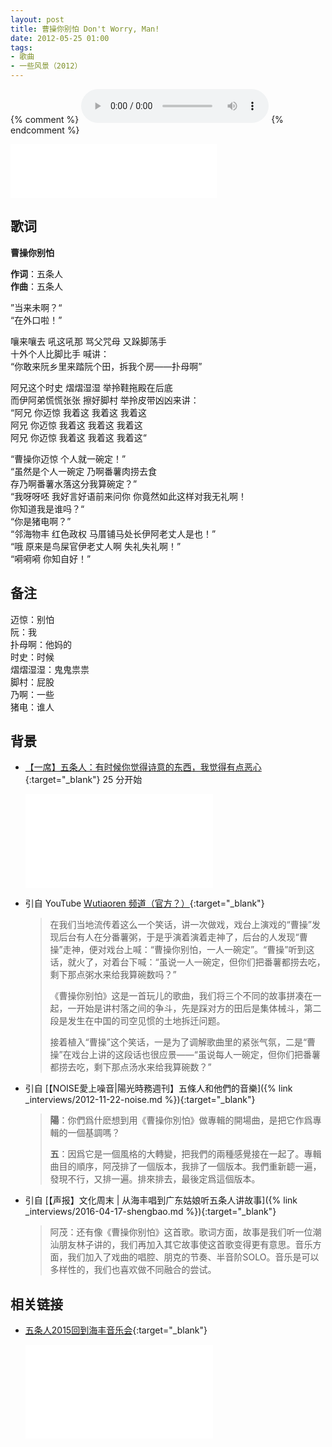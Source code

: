 ```yaml
---
layout: post
title: 曹操你别怕 Don't Worry, Man!
date: 2012-05-25 01:00
tags:
- 歌曲
- 一些风景（2012）
---
```


{% comment %}
<audio controls autoplay loop   src="https://sx-sycdn.kuwo.cn/6949eac108a91683855e6d0a58742e64/5f9f5692/resource/n1/52/66/3761447027.mp3">
您的浏览器不支持 audio 标签。
</audio>
{% endcomment %}

<iframe frameborder="no" border="0" marginwidth="0" marginheight="0" width=330 height=86 src="//music.163.com/outchain/player?type=2&id=28587854&auto=1&height=66"></iframe>

## 歌词

**曹操你别怕**

**作词**：五条人  
**作曲**：五条人

”当来未啊？“  
“在外口啦！”

嚷来嚷去 吼这吼那 骂父咒母 又跺脚荡手  
十外个人比脚比手 喊讲：  
“你敢来阮乡里来踏阮个田，拆我个房——扑母啊”

阿兄这个时史 熠熠湿湿 举拎鞋拖殿在后底  
而伊阿弟慌慌张张 擦好脚村 举拎皮带凶凶来讲：  
“阿兄 你迈惊 我着这 我着这 我着这  
阿兄 你迈惊 我着这 我着这 我着这  
阿兄 你迈惊 我着这 我着这 我着这“

“曹操你迈惊 个人就一碗定！”  
“虽然是个人一碗定 乃啊番薯肉捞去食  
存乃啊番薯水落这分我算碗定？”  
“我呀呀呸 我好言好语前来问你 你竟然如此这样对我无礼啊！  
你知道我是谁吗？“  
“你是猪电啊？”  
“邻海物丰 红色政权 马厝铺马处长伊阿老丈人是也！”  
“哦 原来是鸟屎官伊老丈人啊 失礼失礼啊！”  
“嗬嗬嗬 你知自好！”

## 备注

迈惊：别怕  
阮：我  
扑母啊：他妈的  
时史：时候  
熠熠湿湿：鬼鬼祟祟  
脚村：屁股  
乃啊：一些  
猪电：谁人

## 背景

* [【一席】五条人：有时候你觉得诗意的东西，我觉得有点恶心](https://www.bilibili.com/video/BV16x411k7Af/){:target="_blank"} 25 分开始
  
  <div class="iframe-container"><iframe class="responsive-iframe" src="//player.bilibili.com/player.html?aid=8936832&bvid=BV16x411k7Af&cid=14751828&page=1" frameborder="no" allowfullscreen="true"></iframe></div>

* 引自 YouTube [Wutiaoren 频道（官方？）](https://www.youtube.com/watch?v=rx3Nl3fSdNQ){:target="_blank"}
  
  > 在我们当地流传着这么一个笑话，讲一次做戏，戏台上演戏的“曹操”发现后台有人在分番薯粥，于是乎演着演着走神了，后台的人发现“曹操”走神，便对戏台上喊：“曹操你别怕，一人一碗定”。“曹操”听到这话，就火了，对着台下喊：“虽说一人一碗定，但你们把番薯都捞去吃，剩下那点粥水来给我算碗数吗？”
  >
  > 《曹操你别怕》这是一首玩儿的歌曲，我们将三个不同的故事拼凑在一起，一开始是讲村落之间的争斗，先是踩对方的田后是集体械斗，第二段是发生在中国的司空见惯的土地拆迁问题。
  >
  > 接着植入“曹操”这个笑话，一是为了调解歌曲里的紧张气氛，二是“曹操”在戏台上讲的这段话也很应景——“虽说每人一碗定，但你们把番薯都捞去吃，剩下那点汤水来给我算碗数？”

* 引自 [【NOISE愛上噪音\|陽光時務週刊】五條人和他們的音樂]({% link _interviews/2012-11-22-noise.md %}){:target="_blank"}
  > **陽**：你們爲什麽想到用《曹操你別怕》做專輯的開場曲，是把它作爲專輯的一個基調嗎？
  >
  > **五**：因爲它是一個風格的大轉變，把我們的兩種感覺接在一起了。專輯曲目的順序，阿茂排了一個版本，我排了一個版本。我們重新聼一遍，發現不行，又排一遍。排來排去，最後定爲這個版本。

* 引自 [【声报】文化周末 \| 从海丰唱到广东姑娘听五条人讲故事]({% link _interviews/2016-04-17-shengbao.md %}){:target="_blank"}
  > 阿茂：还有像《曹操你别怕》这首歌。歌词方面，故事是我们听一位潮汕朋友林子讲的，我们再加入其它故事使这首歌变得更有意思。音乐方面，我们加入了戏曲的唱腔、朋克的节奏、半音阶SOLO。音乐是可以多样性的，我们也喜欢做不同融合的尝试。

## 相关链接

* [五条人2015回到海丰音乐会](https://www.bilibili.com/video/BV1qf4y1X7ZU/){:target="_blank"}
  
  <div class="iframe-container"><iframe class="responsive-iframe" src="//player.bilibili.com/player.html?aid=584043799&bvid=BV1qf4y1X7ZU&cid=217333644&page=1" frameborder="no" allowfullscreen="true"></iframe></div>
